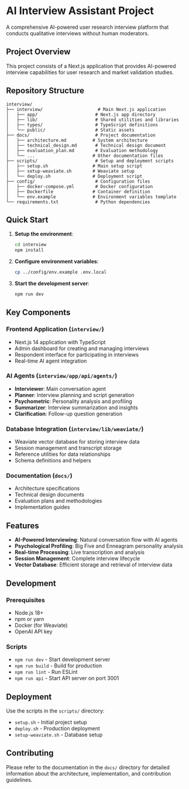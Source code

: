 # AI Interview Assistant Project

A comprehensive AI-powered user research interview platform that conducts qualitative interviews without human moderators.

## Project Overview

This project consists of a Next.js application that provides AI-powered interview capabilities for user research and market validation studies.

## Repository Structure

```
interview/
├── interview/                     # Main Next.js application
│   ├── app/                      # Next.js app directory
│   ├── lib/                      # Shared utilities and libraries
│   ├── types/                    # TypeScript definitions
│   └── public/                   # Static assets
├── docs/                         # Project documentation
│   ├── architecture.md          # System architecture
│   ├── technical_design.md       # Technical design document
│   ├── evaluation_plan.md        # Evaluation methodology
│   └── ...                      # Other documentation files
├── scripts/                      # Setup and deployment scripts
│   ├── setup.sh                 # Main setup script
│   ├── setup-weaviate.sh        # Weaviate setup
│   └── deploy.sh                # Deployment script
├── config/                       # Configuration files
│   ├── docker-compose.yml        # Docker configuration
│   ├── Dockerfile               # Container definition
│   └── env.example              # Environment variables template
└── requirements.txt              # Python dependencies
```

## Quick Start

1. **Setup the environment**:
   ```bash
   cd interview
   npm install
   ```

2. **Configure environment variables**:
   ```bash
   cp ../config/env.example .env.local
   ```

3. **Start the development server**:
   ```bash
   npm run dev
   ```

## Key Components

### Frontend Application (`interview/`)
- Next.js 14 application with TypeScript
- Admin dashboard for creating and managing interviews
- Respondent interface for participating in interviews
- Real-time AI agent integration

### AI Agents (`interview/app/api/agents/`)
- **Interviewer**: Main conversation agent
- **Planner**: Interview planning and script generation
- **Psychometric**: Personality analysis and profiling
- **Summarizer**: Interview summarization and insights
- **Clarification**: Follow-up question generation

### Database Integration (`interview/lib/weaviate/`)
- Weaviate vector database for storing interview data
- Session management and transcript storage
- Reference utilities for data relationships
- Schema definitions and helpers

### Documentation (`docs/`)
- Architecture specifications
- Technical design documents
- Evaluation plans and methodologies
- Implementation guides

## Features

- **AI-Powered Interviewing**: Natural conversation flow with AI agents
- **Psychological Profiling**: Big Five and Enneagram personality analysis
- **Real-time Processing**: Live transcription and analysis
- **Session Management**: Complete interview lifecycle
- **Vector Database**: Efficient storage and retrieval of interview data

## Development

### Prerequisites
- Node.js 18+
- npm or yarn
- Docker (for Weaviate)
- OpenAI API key

### Scripts
- `npm run dev` - Start development server
- `npm run build` - Build for production
- `npm run lint` - Run ESLint
- `npm run api` - Start API server on port 3001

## Deployment

Use the scripts in the `scripts/` directory:
- `setup.sh` - Initial project setup
- `deploy.sh` - Production deployment
- `setup-weaviate.sh` - Database setup

## Contributing

Please refer to the documentation in the `docs/` directory for detailed information about the architecture, implementation, and contribution guidelines.